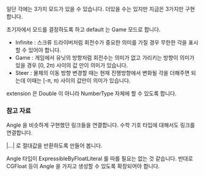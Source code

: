 일단 각에는 3가지 모드가 있을 수 있습니다. 더있을 수는 있지만 지금은 3가지만 구현합니다.

초기자에서 모드를 결정하도록 하고 default 는 Game 모드로 합니다.

* Infinite : 스크류 드라이버처럼 회전수가 중요한 의미를 가질 경우 무한한 각을 표시할 수 있어야 합니다.
* Game : 게임에서 유닛의 방향처럼 회전수는 의미가 없고 가리키는 방향이 의미가 있을 경우 [0, 2π) 사이의 값 만이 의미가 있습니다.
* Steer : 물체의 이동 방향 변경할 때는 현재 진행방향에서 변화될 각을 더해주면 되는데 이때는 [-π, π) 사이의 값만이 의미가 있습니다.

extension 은 Double 이 아니라 NumberType 자체에 할 수 있도록 합니다.

### 참고 자료

Angle 을 비슷하게 구현했던 링크들을 연결합니다.
수학 기호 타입에 대해서도 링크를 연결합니다.

|...| 로 절대값을 반환하도록 만들어 봅니다.

Angle 타입이 ExpressibleByFloatLiteral 를 따를 필요는 없는 것 같습니다. 반대로 CGFloat 등이 Angle 을 가지고 생성할 수 있도록 확장되어야 합니다. 
